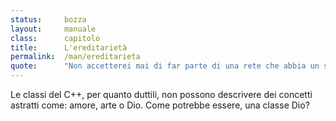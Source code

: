 ```yaml
---
status:     bozza
layout:     manuale
class:      capitolo
title:      L'ereditarietà
permalink:  /man/ereditarieta
quote:      "Non accetterei mai di far parte di una rete che abbia un server come me fra i suoi nodi"
---
```


Le classi del C++, per quanto duttili, non possono descrivere dei concetti astratti come: amore, arte o Dio.
Come potrebbe essere, una classe Dio?


<!--
L'ereditarietà può essere o singola o multipla.

Quando una nuova classe deriva da un'unica classe base, l'ereditarietà
viene detta singola; se invece una classe deriva da due o più classi
base, l'ereditarietà viene detta multipla. 

Alcuni linguaggi di programmazione permettono solo l'ereditarietà
singola; il C++ permette entrambe le tipologie.

Data una classe: `umano` si possono ridefinire gli operatori di relazione per capire se un oggetto sia piò o meno ricco o più o meno giovane di un altro, ma sarebbe estremamente complesso scrivere una funzione che permetta di capire se un oggetto sia più o meno amato da un altro.
Nel caso di oggetti che hanno una linea genealogica comune, la funzione potrebbe basarsi, come dice Dawkins, sulla percentuale di DNA che i due oggetti condividono, moltiplicata per il tempo passato insieme, tenendo conto anche di com'è stato quel tempo, ma nel caso di due oggetti che appartengono a genealogie differenti, quale sarebbe l'algoritmo?

Le classi del C++, per quanto duttili, non possono descrivere dei concetti astratti come: amore, arte o Dio.
Come potrebbe essere, una classe Dio?
Forse come classi astratte

Classi astratte, funzioni virtuali e virtuali pure.

-->
